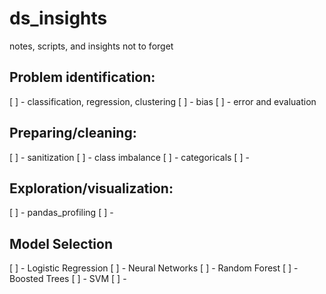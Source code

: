 # ds_insights
notes, scripts, and insights not to forget

## Problem identification:
[ ] - classification, regression, clustering
[ ] - bias
[ ] - error and evaluation

## Preparing/cleaning:
[ ] - sanitization
[ ] - class imbalance
[ ] - categoricals
[ ] - 

## Exploration/visualization:
[ ] - pandas_profiling
[ ] - 

## Model Selection
[ ] - Logistic Regression
[ ] - Neural Networks
[ ] - Random Forest 
[ ] - Boosted Trees
[ ] - SVM
[ ] - 
